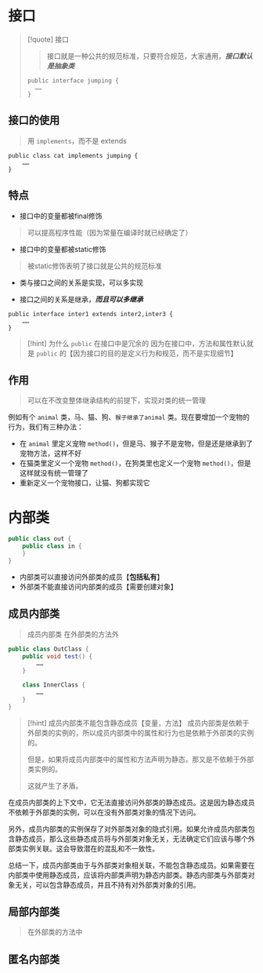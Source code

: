 # 接口
> [!quote] 接口
>>接口就是一种公共的规范标准，只要符合规范，大家通用，***接口默认是抽象类***
>
> ```
> public interface jumping {
> 	……
> }
> ```

## 接口的使用
> 用 `implements`，而不是 extends

```
public class cat implements jumping {  
	……
}
```
## 特点
- 接口中的变量都被final修饰
>可以提高程序性能（因为常量在编译时就已经确定了）

- 接口中的变量都被static修饰
>被static修饰表明了接口就是公共的规范标准

- 类与接口之间的关系是实现，可以多实现

- 接口之间的关系是继承，***而且可以多继承***
```
public interface inter1 extends inter2,inter3 {
	……
}
```

> [!hint] 为什么 `public` 在接口中是冗余的
> 因为在接口中，方法和属性默认就是 `public` 的【因为接口的目的是定义行为和规范，而不是实现细节】

## 作用
>可以在不改变整体继承结构的前提下，实现对类的统一管理

例如有个 `animal` 类，马、猫、狗、`猴子继承了animal` 类。现在要增加一个宠物的行为，我们有三种办法：
- 在 `animal` 里定义宠物 `method()`，但是马、猴子不是宠物，但是还是继承到了宠物方法，这样不好
- 在猫类里定义一个宠物 `method()`，在狗类里也定义一个宠物 `method()`，但是这样就没有统一管理了
- 重新定义一个宠物接口，让猫、狗都实现它

# 内部类
```java
public class out {
	public class in {
	}
}
```

- 内部类可以直接访问外部类的成员【**包括私有**】
- 外部类不能直接访问内部类的成员【需要创建对象】

## 成员内部类
>成员内部类 在外部类的方法外

```java
public class OutClass {
	public void test() {
		……
	}

	class InnerClass {
		……
	}
}
```

>[!hint] 成员内部类不能包含静态成员【变量，方法】
>成员内部类是依赖于外部类的实例的，所以成员内部类中的属性和行为也是依赖于外部类的实例的。
>
>但是，如果将成员内部类中的属性和方法声明为静态，那又是不依赖于外部类实例的。
>
>这就产生了矛盾。


在成员内部类的上下文中，它无法直接访问外部类的静态成员。这是因为静态成员不依赖于外部类的实例，可以在没有外部类对象的情况下访问。

另外，成员内部类的实例保存了对外部类对象的隐式引用。如果允许成员内部类包含静态成员，那么这些静态成员将与外部类对象无关，无法确定它们应该与哪个外部类实例关联。这会导致潜在的混乱和不一致性。

总结一下，成员内部类由于与外部类对象相关联，不能包含静态成员。如果需要在内部类中使用静态成员，应该将内部类声明为静态内部类。静态内部类与外部类对象无关，可以包含静态成员，并且不持有对外部类对象的引用。


## 局部内部类
>在外部类的方法中


## 匿名内部类









































